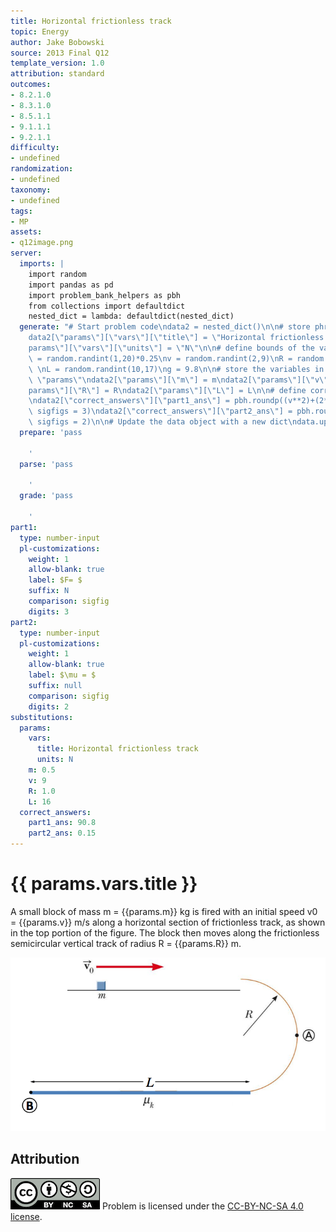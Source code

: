 ```yaml
---
title: Horizontal frictionless track
topic: Energy
author: Jake Bobowski
source: 2013 Final Q12
template_version: 1.0
attribution: standard
outcomes:
- 8.2.1.0
- 8.3.1.0
- 8.5.1.1
- 9.1.1.1
- 9.2.1.1
difficulty:
- undefined
randomization:
- undefined
taxonomy:
- undefined
tags:
- MP
assets:
- q12image.png
server:
  imports: |
    import random
    import pandas as pd
    import problem_bank_helpers as pbh
    from collections import defaultdict
    nested_dict = lambda: defaultdict(nested_dict)
  generate: "# Start problem code\ndata2 = nested_dict()\n\n# store phrases etc\n\
    data2[\"params\"][\"vars\"][\"title\"] = \"Horizontal frictionless track\"\ndata2[\"\
    params\"][\"vars\"][\"units\"] = \"N\"\n\n# define bounds of the variables\nm\
    \ = random.randint(1,20)*0.25\nv = random.randint(2,9)\nR = random.randint(1,(8/4))*0.5\
    \ \nL = random.randint(10,17)\ng = 9.8\n\n# store the variables in the dictionary\
    \ \"params\"\ndata2[\"params\"][\"m\"] = m\ndata2[\"params\"][\"v\"] = v\ndata2[\"\
    params\"][\"R\"] = R\ndata2[\"params\"][\"L\"] = L\n\n# define correct answers\n\
    \ndata2[\"correct_answers\"][\"part1_ans\"] = pbh.roundp((v**2)+(2*g*R)*(m/R),\
    \ sigfigs = 3)\ndata2[\"correct_answers\"][\"part2_ans\"] = pbh.roundp(((v/2)+(2*g*R))/(g*L),\
    \ sigfigs = 2)\n\n# Update the data object with a new dict\ndata.update(data2)\n"
  prepare: 'pass

    '
  parse: 'pass

    '
  grade: 'pass

    '
part1:
  type: number-input
  pl-customizations:
    weight: 1
    allow-blank: true
    label: $F= $
    suffix: N
    comparison: sigfig
    digits: 3
part2:
  type: number-input
  pl-customizations:
    weight: 1
    allow-blank: true
    label: $\mu = $
    suffix: null
    comparison: sigfig
    digits: 2
substitutions:
  params:
    vars:
      title: Horizontal frictionless track
      units: N
    m: 0.5
    v: 9
    R: 1.0
    L: 16
  correct_answers:
    part1_ans: 90.8
    part2_ans: 0.15
---
```

# {{ params.vars.title }}
A small block of mass m = {{params.m}} kg is fired with an initial speed v0 = {{params.v}} m/s along a horizontal section of frictionless track, as shown in the top portion of the figure.
The block then moves along the frictionless semicircular vertical track of radius R = {{params.R}} m.

<img src="q12image.png" alt="Mass on frictionless track">

## Attribution

![The Creative Commons 4.0 license requiring attribution-BY, non-commercial-NC, and share-alike-SA license.](https://raw.githubusercontent.com/firasm/bits/master/by-nc-sa.png) Problem is licensed under the [CC-BY-NC-SA 4.0 license](https://creativecommons.org/licenses/by-nc-sa/4.0/).